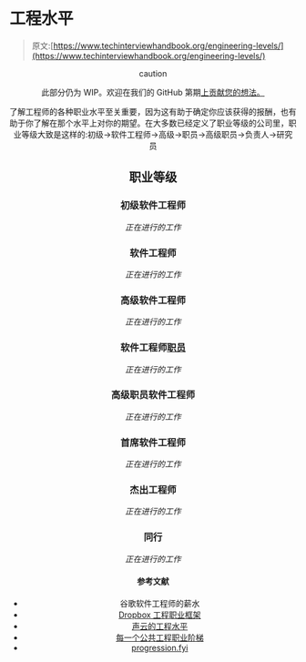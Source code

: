 # 工程水平

> 原文:[https://www.techinterviewhandbook.org/engineering-levels/](https://www.techinterviewhandbook.org/engineering-levels/)

<header>caution

此部分仍为 WIP。欢迎在我们的 GitHub 第期[上贡献您的想法。](https://github.com/yangshun/tech-interview-handbook/issues/222)

了解工程师的各种职业水平至关重要，因为这有助于确定你应该获得的报酬，也有助于你了解在那个水平上对你的期望。在大多数已经定义了职业等级的公司里，职业等级大致是这样的:初级→软件工程师→高级→职员→高级职员→负责人→研究员

## 职业等级[](#career-levels "Direct link to heading")

### 初级软件工程师[](#junior-software-engineer "Direct link to heading")

*正在进行的工作*

### 软件工程师[](#software-engineer "Direct link to heading")

*正在进行的工作*

### 高级软件工程师[](#senior-software-engineer "Direct link to heading")

*正在进行的工作*

### 软件工程师[职员](#staff-software-engineer "Direct link to heading")

*正在进行的工作*

### 高级职员软件工程师[](#senior-staff-software-engineer "Direct link to heading")

*正在进行的工作*

### 首席软件工程师[](#principal-software-engineer "Direct link to heading")

*正在进行的工作*

### 杰出工程师[](#distinguished-engineer "Direct link to heading")

*正在进行的工作*

### 同行[](#fellow "Direct link to heading")

*正在进行的工作*

#### 参考文献[](#references "Direct link to heading")

*   谷歌软件工程师的薪水
*   [Dropbox 工程职业框架](https://dropbox.github.io/dbx-career-framework/overview.html)
*   [声云的工程水平](https://developers.soundcloud.com/blog/engineering-levels)
*   [每一个公共工程职业阶梯](https://www.swyx.io/career-ladders)
*   [progression.fyi](https://progression.fyi/)

</header>
